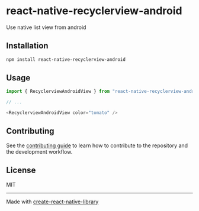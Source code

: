 # react-native-recyclerview-android

Use native list view from android

## Installation

```sh
npm install react-native-recyclerview-android
```

## Usage

```js
import { RecyclerviewAndroidView } from "react-native-recyclerview-android";

// ...

<RecyclerviewAndroidView color="tomato" />
```

## Contributing

See the [contributing guide](CONTRIBUTING.md) to learn how to contribute to the repository and the development workflow.

## License

MIT

---

Made with [create-react-native-library](https://github.com/callstack/react-native-builder-bob)
